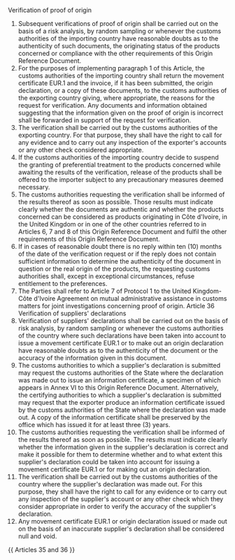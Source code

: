 Verification of proof of origin
1. Subsequent verifications of proof of origin shall be carried out on the basis of a risk analysis, by random sampling or whenever the customs authorities of the importing country have reasonable doubts as to the authenticity of such documents, the originating status of the products concerned or compliance with the other requirements of this Origin Reference Document.
2. For the purposes of implementing paragraph 1 of this Article, the customs authorities of the importing country shall return the movement certificate EUR.1 and the invoice, if it has been submitted, the origin declaration, or a copy of these documents, to the customs authorities of the exporting country giving, where appropriate, the reasons for the request for verification. Any documents and information obtained suggesting that the information given on the proof of origin is incorrect shall be forwarded in support of the request for verification.
3. The verification shall be carried out by the customs authorities of the exporting country. For that purpose, they shall have the right to call for any evidence and to carry out any inspection of the exporter's accounts or any other check considered appropriate.
4. If the customs authorities of the importing country decide to suspend the granting of preferential treatment to the products concerned while awaiting the results of the verification, release of the products shall be offered to the importer subject to any precautionary measures deemed necessary.
5. The customs authorities requesting the verification shall be informed of the results thereof as soon as possible. Those results must indicate clearly whether the documents are authentic and whether the products concerned can be considered as products originating in Côte d'Ivoire, in the United Kingdom or in one of the other countries referred to in Articles 6, 7 and 8 of this Origin Reference Document and fulfil the other requirements of this Origin Reference Document.
6. If in cases of reasonable doubt there is no reply within ten (10) months of the date of the verification request or if the reply does not contain sufficient information to determine the authenticity of the document in question or the real origin of the products, the requesting customs authorities shall, except in exceptional circumstances, refuse entitlement to the preferences.
7. The Parties shall refer to Article 7 of Protocol 1 to the United Kingdom-Côte d'Ivoire Agreement on mutual administrative assistance in customs matters for joint investigations concerning proof of origin.
Article 36
Verification of suppliers' declarations
1. Verification of suppliers' declarations shall be carried out on the basis of risk analysis, by random sampling or whenever the customs authorities of the country where such declarations have been taken into account to issue a movement certificate EUR.1 or to make out an origin declaration have reasonable doubts as to the authenticity of the document or the accuracy of the information given in this document.
2. The customs authorities to which a supplier's declaration is submitted may request the customs authorities of the State where the declaration was made out to issue an information certificate, a specimen of which appears in Annex VI to this Origin Reference Document. Alternatively, the certifying authorities to which a supplier's declaration is submitted may request that the exporter produce an information certificate issued by the customs authorities of the State where the declaration was made out. A copy of the information certificate shall be preserved by the office which has issued it for at least three (3) years.
3. The customs authorities requesting the verification shall be informed of the results thereof as soon as possible. The results must indicate clearly whether the information given in the supplier's declaration is correct and make it possible for them to determine whether and to what extent this supplier's declaration could be taken into account for issuing a movement certificate EUR.1 or for making out an origin declaration.
4. The verification shall be carried out by the customs authorities of the country where the supplier's declaration was made out. For this purpose, they shall have the right to call for any evidence or to carry out any inspection of the supplier's account or any other check which they consider appropriate in order to verify the accuracy of the supplier's declaration.
5. Any movement certificate EUR.1 or origin declaration issued or made out on the basis of an inaccurate supplier's declaration shall be considered null and void.

{{ Articles 35 and 36 }}
